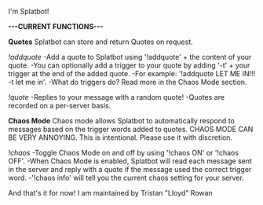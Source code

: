 I'm Splatbot!

**---CURRENT FUNCTIONS---**

**Quotes**
Splatbot can store and return Quotes on request.

*!addquote*
    -Add a quote to Splatbot using '!addquote' + the content of your quote.
        -You can optionally add a trigger to your quote by adding '-t' + your trigger at the end of the added quote.
        -For example: '!addquote LET ME IN!!! -t let me in'.
        -What do triggers do? Read more in the Chaos Mode section.

*!quote*
    -Replies to your message with a random quote!
        -Quotes are recorded on a per-server basis.

**Chaos Mode**
Chaos mode allows Splatbot to automatically respond to messages based on the trigger words added to quotes.
CHAOS MODE CAN BE VERY ANNOYING. This is intentional. Please use it with discretion.

*!chaos*
    -Toggle Chaos Mode on and off by using '!chaos ON' or '!chaos OFF'.
        -When Chaos Mode is enabled, Splatbot will read each message sent in the server and reply with a quote if the message used the correct trigger word.
    -'!chaos info' will tell you the current chaos setting for your server.

And that's it for now! I am maintained by Tristan "Lloyd" Rowan